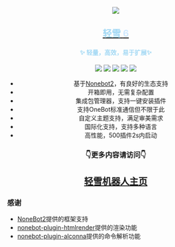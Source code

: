 <div align="center">

[//]: # (<img  src="https://cdn.liteyuki.icu/static/svg/lylogo-full.svg" style="align-content: center; width: 50%; margin-top:10%;" alt="a">)
[![][banner]][lightyuki-link]
<h2><a href="https://bot.liteyuki.icu"> <span style="color: #a2d8f4">轻雪</span> <span style="color: #d0e9ff">6</span></a></h2>
<h4> <span style="color: #a2d8f4">✨ 轻量，高效，易于扩展✨</span></h4>

[![][OneBot]][onebot-link]
[![][NoneBot2]][nonebot-link]
[![][Liteyuki6.0]][lightyuki-link]
[![][Python3.10+]][python-link]
[![][Usage]][usage-link]

- 基于[Nonebot2](https://github.com/nonebot/nonebot2)，有良好的生态支持
- 开箱即用，无需复杂配置
- 集成包管理器，支持一键安装插件
- 支持OneBot标准通信但不限于此
- 自定义主题支持，满足审美需求
- 国际化支持，支持多种语言
- 高性能，500插件2s内启动

<h3>👇更多内容请访问👇</h3>
<h2><a href="https://bot.liteyuki.icu">轻雪机器人主页</a></h2>
</div>

### 感谢
- [NoneBot2](https://nonebot.dev)提供的框架支持
- [nonebot-plugin-htmlrender](https://github.com/kexue-z/nonebot-plugin-htmlrender)提供的渲染功能
- [nonebot-plugin-alconna](https://github.com/ArcletProject/nonebot-plugin-alconna)提供的命令解析功能


[OneBot]: https://img.shields.io/badge/OneBot-11/12-blue?style=for-the-badge

[NoneBot2]: https://img.shields.io/badge/Nonebot-2-red?style=for-the-badge

[Liteyuki6.0]: https://img.shields.io/badge/Liteyuki-6.0-blue?style=for-the-badge

[Python3.10+]: https://img.shields.io/badge/Python-3.10+-blue?style=for-the-badge

[Usage]: https://img.shields.io/badge/文档-页面-blue?style=for-the-badge

[onebot-link]:https://onebot.dev/

[nonebot-link]:https://nonebot.dev/

[lightyuki-link]:/

[python-link]:https://www.python.org/

[usage-link]:https://bot.liteyuki.icu/

[banner]: https://socialify.git.ci/LiteyukiStudio/LiteyukiBot/image?description=1&forks=1&issues=1&Plus&pulls=1&stargazers=1&theme=Auto&logo=https%3a%2f%2fcdn.liteyuki.icu%2fstatic%2fsvg%2flylogo-full.svg

